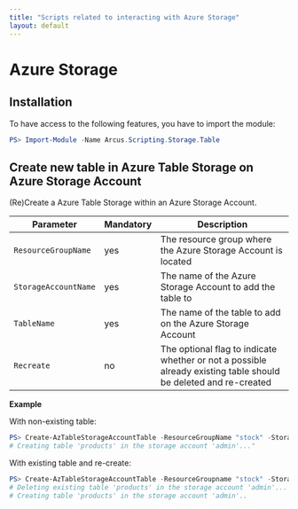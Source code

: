```yaml
---
title: "Scripts related to interacting with Azure Storage"
layout: default
---
```


# Azure Storage

## Installation

To have access to the following features, you have to import the module:

```powershell
PS> Import-Module -Name Arcus.Scripting.Storage.Table
```

## Create new table in Azure Table Storage on Azure Storage Account

(Re)Create a Azure Table Storage within an Azure Storage Account.

| Parameter            | Mandatory | Description                                                                                                     |
| -------------------- | --------- | --------------------------------------------------------------------------------------------------------------- |
| `ResourceGroupName`  | yes       | The resource group where the Azure Storage Account is located                                                           |
| `StorageAccountName` | yes       | The name of the Azure Storage Account to add the table to                                                             |
| `TableName`          | yes       | The name of the table to add on the Azure Storage Account                                                             |
| `Recreate`    | no        | The optional flag to indicate whether or not a possible already existing table should be deleted and re-created |

**Example**

With non-existing table:

```powershell
PS> Create-AzTableStorageAccountTable -ResourceGroupName "stock" -StorageAccountName "admin" -TableName "products"
# Creating table 'products' in the storage account 'admin'..."
```

With existing table and re-create:

```powershell
PS> Create-AzTableStorageAccountTable -ResourceGroupname "stock" -StorageAccountName "admin" -TableName "products" -Recreate
# Deleting existing table 'products' in the storage account 'admin'...
# Creating table 'products' in the storage account 'admin'..
```
